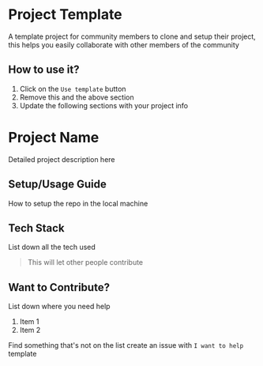 # Project Template
A template project for community members to clone and setup their project, this helps you easily collaborate with other members of the community

## How to use it?

1. Click on the `Use template` button
2. Remove this and the above section
3. Update the following sections with your project info

# Project Name 

Detailed project description here

## Setup/Usage Guide 

How to setup the repo in the local machine

## Tech Stack

List down all the tech used

> This will let other people contribute

## Want to Contribute?

List down where you need help 

1. Item 1
2. Item 2

Find something that's not on the list create an issue with `I want to help` template




